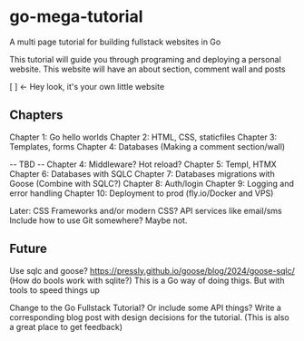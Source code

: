 # go-mega-tutorial
A multi page tutorial for building fullstack websites in Go

This tutorial will guide you through programing and deploying a personal website. This website will have an about section, comment wall and posts

[ ] <- Hey look, it's your own little website


## Chapters

Chapter 1: Go hello worlds
Chapter 2: HTML, CSS, staticfiles
Chapter 3: Templates, forms
Chapter 4: Databases (Making a comment section/wall)

-- TBD --
Chapter 4: Middleware? Hot reload?
Chapter 5: Templ, HTMX
Chapter 6: Databases with SQLC
Chapter 7: Databases migrations with Goose (Combine with SQLC?)
Chapter 8: Auth/login
Chapter 9: Logging and error handling
Chapter 10: Deployment to prod (fly.io/Docker and VPS)

Later:
CSS Frameworks and/or modern CSS?
API services like email/sms
Include how to use Git somewhere? Maybe not.





## Future
Use sqlc and goose? https://pressly.github.io/goose/blog/2024/goose-sqlc/ (How do bools work with sqlite?)
This is a Go way of doing thigs. But with tools to speed things up

Change to the Go Fullstack Tutorial? Or include some API things?
Write a corresponding blog post with design decisions for the tutorial. (This is also a great place to get feedback)
